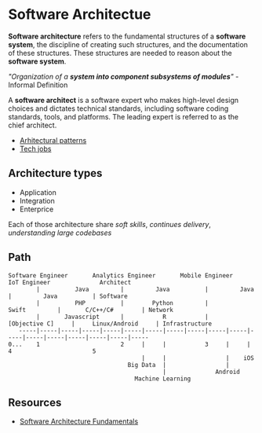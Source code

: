 # Software Architectue

**Software architecture** refers to the fundamental structures of a **software system**, the discipline of creating such structures, and the documentation of these structures. These structures are needed to reason about the **software system**.

*"Organization of a **system into component subsystems of modules**"* - Informal Definition

A **software architect** is a software expert who makes high-level design choices and dictates technical standards, including software coding standards, tools, and platforms. The leading expert is referred to as the chief architect.

- [Arhitectural patterns](/docs/misc/architectural-pattern.md)
- [Tech jobs](/docs/misc/tech-jobs.md)

## Architecture types

- Application 
- Integration
- Enterprice

Each of those architecture share *soft skills*, *continues delivery*, *understanding large codebases*

## Path

    Software Engineer       Analytics Engineer       Mobile Engineer          IoT Engineer              Architect
            |          Java         |         Java          |         Java          |         Java          | Software
            |          PHP          |        Python         |         Swift         |       C/C++/C#        | Network
            |       Javascript      |           R           |     [Objective C]     |     Linux/Android     | Infrastructure
       -----|-----|-----|-----|-----|-----|-----|-----|-----|-----|-----|-----|-----|-----|-----|-----|-----|-----
    0...    1                       2     |     |           3     |     |           4                       5
                                          |     |                 |    iOS
                                      Big Data  |                 |         
                                                |              Android       
                                        Machine Learning
                                        
## Resources

 - [Software Architecture Fundamentals](https://www.safaribooksonline.com/library/view/learning-path-software/9781491957974/)

